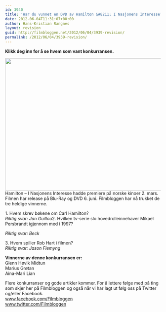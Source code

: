```yaml
---
id: 3940
title: 'Har du vunnet en DVD av Hamilton &#8211; I Nasjonens Interesse?'
date: 2012-06-04T11:31:07+00:00
author: Hans-Kristian Rangnes
layout: revision
guid: http://filmbloggen.net/2012/06/04/3939-revision/
permalink: /2012/06/04/3939-revision/
---
```

**Klikk deg inn for å se hvem som vant konkurransen.<!--more-->**

  
<a href="http://filmbloggen.net/2012/05/28/konkurranse-vinn-dvd-av-hamilton-i-nasjonens-interesse/hamilton/" rel="attachment wp-att-3829"><img class="alignnone size-large wp-image-3829" src="http://filmbloggen.net/wp-content/uploads//2012/05/hamilton-620x429.jpg" alt="" width="620" height="429" /><br /> </a>Hamilton – I Nasjonens Interesse hadde premiere på norske kinoer 2. mars. Filmen har release på Blu-Ray og DVD 6. juni. Filmbloggen har nå trukket de tre heldige vinnerne.

<div>
  1. Hvem skrev bøkene om Carl Hamilton?<br /> <em>Riktig svar: Jan Guillou</em>2. Hvilken tv-serie slo hovedrolleinnehaver Mikael Persbrandt igjennom med i 1997?</p>
</div>

<div>
  <em>Riktig svar: Beck</em></p> 
  
  <p>
    3. Hvem spiller Rob Hart i filmen?<br /> <em>Riktig svar: Jason Flemyng</em>
  </p>
  
  <p>
    <strong>Vinnerne av denne konkurransen er:</strong><br /> Glenn Høvik Midtun<br /> Marius Grøtan<br /> Aina-Mari Lian
  </p>
  
  <p>
    Flere konkurranser og gode artikler kommer. For å lettere følge med på ting som skjer her på Filmbloggen og også når vi har lagt ut følg oss på Twitter og/eller Facebook.<br /> <a href="http://www.facebook.com/Filmbloggen">www.facebook.com/Filmbloggen</a><br /> <a href="http://www.twitter.com/Filmbloggen">www.twitter.com/Filmbloggen<br /> </a>
  </p>
</div>